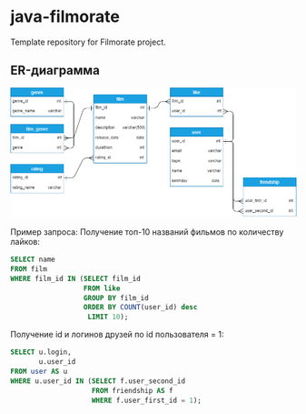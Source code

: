# java-filmorate
Template repository for Filmorate project.

## ER-диаграмма

![filmorate](image.png)

Пример запроса:
Получение топ-10 названий фильмов по количеству лайков:

```sql
SELECT name
FROM film
WHERE film_id IN (SELECT film_id
                  FROM like
                  GROUP BY film_id
                  ORDER BY COUNT(user_id) desc
                   LIMIT 10);
```

Получение id и логинов друзей по id пользователя = 1:

```sql
SELECT u.login,
       u.user_id
FROM user AS u
WHERE u.user_id IN (SELECT f.user_second_id
                    FROM friendship AS f
                    WHERE f.user_first_id = 1);
```


